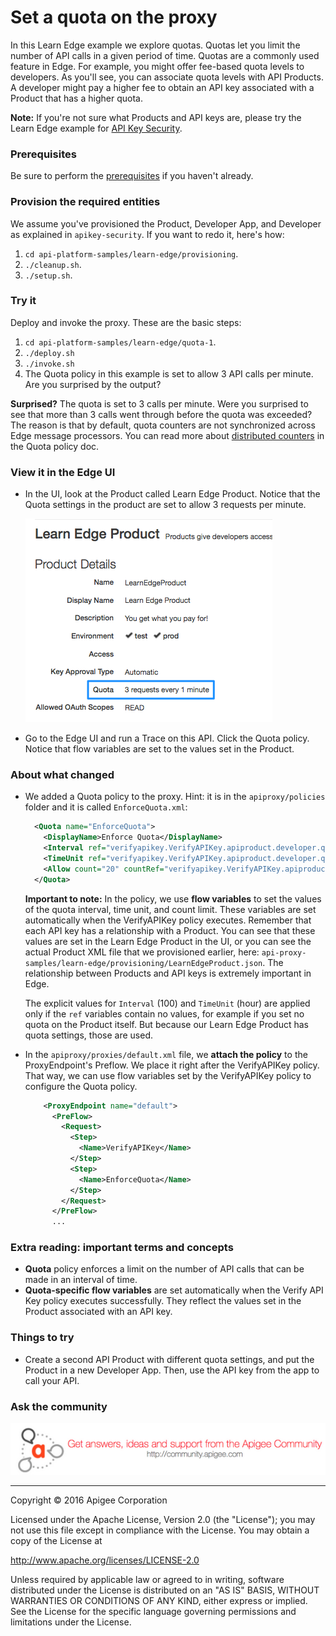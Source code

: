 # Set a quota on the proxy

In this Learn Edge example we explore quotas. Quotas let you limit the number of API calls in a given period of time. Quotas are a commonly used feature in Edge. For example, you might offer fee-based quota levels to developers. As you'll see, you can associate quota levels with API Products. A developer might pay a higher fee to obtain an API key associated with a Product that has a higher quota. 

**Note:** If you're not sure what Products and API keys are, please try the Learn Edge example for [API Key Security](../apikey-security/README.md). 

### Prerequisites

Be sure to perform the [prerequisites](https://github.com/apigee/api-platform-samples/tree/master/learn-edge#prerequisites) if you haven't already.

### Provision the required entities

We assume you've provisioned the Product, Developer App, and Developer as explained in `apikey-security`. If you want to redo it, here's how:

1. `cd api-platform-samples/learn-edge/provisioning`.
2. `./cleanup.sh`.
3. `./setup.sh`.

### Try it

Deploy and invoke the proxy. These are the basic steps:

1. `cd api-platform-samples/learn-edge/quota-1`.
2. `./deploy.sh`
3. `./invoke.sh`
4. The Quota policy in this example is set to allow 3 API calls per minute. Are you surprised by the output?

**Surprised?** The quota is set to 3 calls per minute. Were you surprised to see that more than 3 calls went through before the quota was exceeded? The reason is that by default, quota counters are not synchronized across Edge message processors. You can read more about [distributed counters](http://docs.apigee.com/api-services/reference/quota-policy) in the Quota policy doc. 

### View it in the Edge UI

* In the UI, look at the Product called Learn Edge Product. Notice that the Quota settings in the product are set to allow 3 requests per minute. 

  ![alt text](../../images/quota-1-product-settings.png)

* Go to the Edge UI and run a Trace on this API. Click the Quota policy. Notice that flow variables are set to the values set in the Product.

### About what changed

* We added a Quota policy to the proxy. Hint: it is in the `apiproxy/policies` folder and it is called `EnforceQuota.xml`:

    ```xml
      <Quota name="EnforceQuota">
        <DisplayName>Enforce Quota</DisplayName>
        <Interval ref="verifyapikey.VerifyAPIKey.apiproduct.developer.quota.interval">100</Interval>
        <TimeUnit ref="verifyapikey.VerifyAPIKey.apiproduct.developer.quota.timeunit">hour</TimeUnit>
        <Allow count="20" countRef="verifyapikey.VerifyAPIKey.apiproduct.developer.quota.limit"/>
      </Quota>
    ```

  **Important to note:** In the policy, we use **flow variables** to set the values of the quota interval, time unit, and count limit. These variables are set automatically when the VerifyAPIKey policy executes. Remember that each API key has a relationship with a Product. You can see that these values are set in the Learn Edge Product in the UI, or you can see the actual Product XML file that we provisioned earlier, here: `api-proxy-samples/learn-edge/provisioning/LearnEdgeProduct.json`. The relationship between Products and API keys is extremely important in Edge. 

  The explicit values for `Interval` (100) and `TimeUnit` (hour) are applied only if the `ref` variables contain no values, for example if you set no quota on the Product itself. But because our Learn Edge Product has quota settings, those are used.

* In the `apiproxy/proxies/default.xml` file, we **attach the policy** to the ProxyEndpoint's Preflow. We place it right after the VerifyAPIKey policy. That way, we can use flow variables set by the VerifyAPIKey policy to configure the Quota policy. 

    ```xml
        <ProxyEndpoint name="default">
          <PreFlow>
            <Request>
              <Step>
                <Name>VerifyAPIKey</Name>
              </Step>
              <Step>
                <Name>EnforceQuota</Name>
              </Step>
            </Request>
          </PreFlow>
          ...
    ```

 

### Extra reading: important terms and concepts

* **Quota** policy enforces a limit on the number of API calls that can be made in an interval of time. 
* **Quota-specific flow variables** are set automatically when the Verify API Key policy executes successfully. They reflect the values set in the Product associated with an API key.


### Things to try

* Create a second API Product with different quota settings, and put the Product in a new Developer App. Then, use the API key from the app to call your API. 

### Ask the community

[![alt text](../../images/apigee-community.png "Apigee Community is a great place to ask questions and find answers about developing API proxies. ")](https://community.apigee.com?via=github)

---

Copyright © 2016 Apigee Corporation

Licensed under the Apache License, Version 2.0 (the "License"); you may not use
this file except in compliance with the License. You may obtain a copy
of the License at

http://www.apache.org/licenses/LICENSE-2.0

Unless required by applicable law or agreed to in writing, software
distributed under the License is distributed on an "AS IS" BASIS,
WITHOUT WARRANTIES OR CONDITIONS OF ANY KIND, either express or implied.
See the License for the specific language governing permissions and
limitations under the License.
